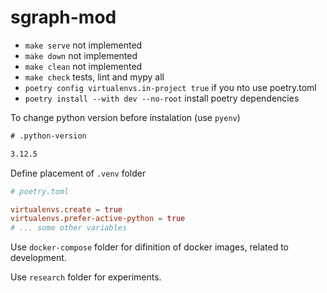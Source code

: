 # sgraph-mod

- `make serve` not implemented
- `make down` not implemented
- `make clean` not implemented
- `make check` tests, lint and mypy all
- `poetry config virtualenvs.in-project true` if you nto use poetry.toml
- `poetry install --with dev --no-root` install poetry dependencies

To change python version before instalation (use `pyenv`)

```txt
# .python-version

3.12.5
```

Define placement of `.venv` folder

```toml
# poetry.toml

virtualenvs.create = true
virtualenvs.prefer-active-python = true
# ... some other variables
```

Use `docker-compose` folder for difinition of docker images, related to development.

Use `research` folder for experiments.
